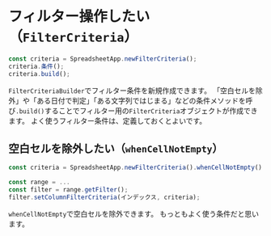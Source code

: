 # フィルター操作したい（`FilterCriteria`）

```js
const criteria = SpreadsheetApp.newFilterCriteria();
criteria.条件();
criteria.build();
```

`FilterCriteriaBuilder`でフィルター条件を新規作成できます。
「空白セルを除外」や「ある日付で判定」「ある文字列ではじまる」などの条件メソッドを呼び`.build()`することでフィルター用の`FilterCriteria`オブジェクトが作成できます。
よく使うフィルター条件は、定義しておくとよいです。

## 空白セルを除外したい（`whenCellNotEmpty`）

```js
const criteria = SpreadsheetApp.newFilterCriteria().whenCellNotEmpty().build();

const range = ...
const filter = range.getFilter();
filter.setColumnFilterCriteria(インデックス, criteria);
```

`whenCellNotEmpty`で空白セルを除外できます。
もっともよく使う条件だと思います。
